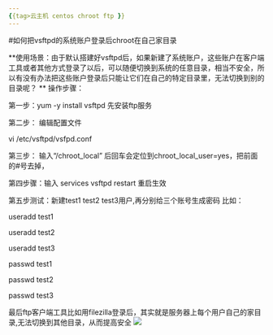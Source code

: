```yaml
---
{{tag>云主机 centos chroot ftp }}
---
```


#如何把vsftpd的系统账户登录后chroot在自己家目录

**使用场景：由于默认搭建好vsftpd后，如果新建了系统账户，这些账户在客户端工具或者其他方式登录了以后，可以随便切换到系统的任意目录，相当不安全，所以有没有办法把这些账户登录后只能让它们在自己的特定目录里，无法切换到别的目录呢？
**
操作步骤：

第一步：yum -y install vsftpd  先安装ftp服务

第二步： 编辑配置文件

vi /etc/vsftpd/vsfpd.conf

第三步： 输入“/chroot_local” 后回车会定位到chroot_local_user=yes，把前面的#号去掉，



第四步骤：输入 services vsftpd restart 重启生效






第五步测试：新建test1 test2 test3用户,再分别给三个账号生成密码 比如：


useradd test1

useradd test2

useradd test3

passwd test1

passwd test2

passwd test3
 

最后ftp客户端工具比如用filezilla登录后，其实就是服务器上每个用户自己的家目录,无法切换到其他目录，从而提高安全
![](http://kb.51hosting.com/_media/kb/ftpchroot.png)